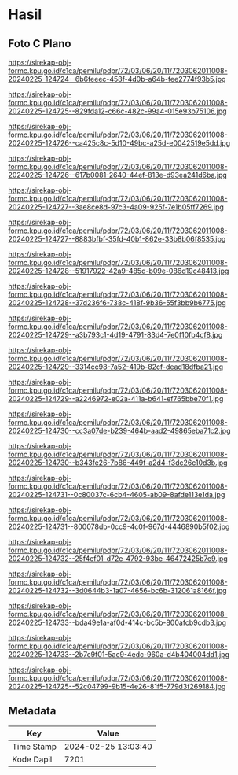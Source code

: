 # Hasil

## Foto C Plano

https://sirekap-obj-formc.kpu.go.id/c1ca/pemilu/pdpr/72/03/06/20/11/7203062011008-20240225-124724--6b6feeec-458f-4d0b-a64b-fee2774f93b5.jpg

https://sirekap-obj-formc.kpu.go.id/c1ca/pemilu/pdpr/72/03/06/20/11/7203062011008-20240225-124725--829fda12-c66c-482c-99a4-015e93b75106.jpg

https://sirekap-obj-formc.kpu.go.id/c1ca/pemilu/pdpr/72/03/06/20/11/7203062011008-20240225-124726--ca425c8c-5d10-49bc-a25d-e0042519e5dd.jpg

https://sirekap-obj-formc.kpu.go.id/c1ca/pemilu/pdpr/72/03/06/20/11/7203062011008-20240225-124726--617b0081-2640-44ef-813e-d93ea241d6ba.jpg

https://sirekap-obj-formc.kpu.go.id/c1ca/pemilu/pdpr/72/03/06/20/11/7203062011008-20240225-124727--3ae8ce8d-97c3-4a09-925f-7e1b05ff7269.jpg

https://sirekap-obj-formc.kpu.go.id/c1ca/pemilu/pdpr/72/03/06/20/11/7203062011008-20240225-124727--8883bfbf-35fd-40b1-862e-33b8b06f8535.jpg

https://sirekap-obj-formc.kpu.go.id/c1ca/pemilu/pdpr/72/03/06/20/11/7203062011008-20240225-124728--51917922-42a9-485d-b09e-086d19c48413.jpg

https://sirekap-obj-formc.kpu.go.id/c1ca/pemilu/pdpr/72/03/06/20/11/7203062011008-20240225-124728--37d236f6-738c-418f-9b36-55f3bb9b6775.jpg

https://sirekap-obj-formc.kpu.go.id/c1ca/pemilu/pdpr/72/03/06/20/11/7203062011008-20240225-124729--a3b793c1-4d19-4791-83d4-7e0f10fb4cf8.jpg

https://sirekap-obj-formc.kpu.go.id/c1ca/pemilu/pdpr/72/03/06/20/11/7203062011008-20240225-124729--3314cc98-7a52-419b-82cf-dead18dfba21.jpg

https://sirekap-obj-formc.kpu.go.id/c1ca/pemilu/pdpr/72/03/06/20/11/7203062011008-20240225-124729--a2246972-e02a-411a-b641-ef765bbe70f1.jpg

https://sirekap-obj-formc.kpu.go.id/c1ca/pemilu/pdpr/72/03/06/20/11/7203062011008-20240225-124730--cc3a07de-b239-464b-aad2-49865eba71c2.jpg

https://sirekap-obj-formc.kpu.go.id/c1ca/pemilu/pdpr/72/03/06/20/11/7203062011008-20240225-124730--b343fe26-7b86-449f-a2d4-f3dc26c10d3b.jpg

https://sirekap-obj-formc.kpu.go.id/c1ca/pemilu/pdpr/72/03/06/20/11/7203062011008-20240225-124731--0c80037c-6cb4-4605-ab09-8afde113e1da.jpg

https://sirekap-obj-formc.kpu.go.id/c1ca/pemilu/pdpr/72/03/06/20/11/7203062011008-20240225-124731--800078db-0cc9-4c0f-967d-4446890b5f02.jpg

https://sirekap-obj-formc.kpu.go.id/c1ca/pemilu/pdpr/72/03/06/20/11/7203062011008-20240225-124732--25f4ef01-d72e-4792-93be-46472425b7e9.jpg

https://sirekap-obj-formc.kpu.go.id/c1ca/pemilu/pdpr/72/03/06/20/11/7203062011008-20240225-124732--3d0644b3-1a07-4656-bc6b-312061a8166f.jpg

https://sirekap-obj-formc.kpu.go.id/c1ca/pemilu/pdpr/72/03/06/20/11/7203062011008-20240225-124733--bda49e1a-af0d-414c-bc5b-800afcb9cdb3.jpg

https://sirekap-obj-formc.kpu.go.id/c1ca/pemilu/pdpr/72/03/06/20/11/7203062011008-20240225-124733--2b7c9f01-5ac9-4edc-960a-d4b404004dd1.jpg

https://sirekap-obj-formc.kpu.go.id/c1ca/pemilu/pdpr/72/03/06/20/11/7203062011008-20240225-124725--52c04799-9b15-4e26-81f5-779d3f269184.jpg


## Metadata

| Key        | Value               |
| ---------- | ------------------- |
| Time Stamp | 2024-02-25 13:03:40 |
| Kode Dapil | 7201                |




